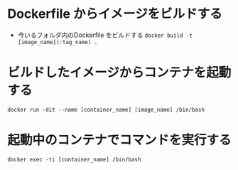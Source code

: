 # Dockerfile からイメージをビルドする
* 今いるフォルダ内のDockerfile をビルドする
`docker build -t [image_name](:tag_name) .`

# ビルドしたイメージからコンテナを起動する
`docker run -dit --name [container_name] [image_name] /bin/bash`

# 起動中のコンテナでコマンドを実行する
`docker exec -ti [container_name] /bin/bash`
